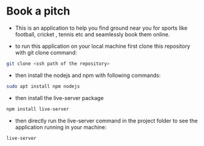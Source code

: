# Book a pitch

- This is an application to help you find ground near you for sports like football, cricket , tennis etc and seamlessly book them online.

* to run this application on your local machine first clone this repository with git clone command:

```bash
git clone <ssh path of the repository>
```

- then install the nodejs and npm with following commands:

```bash
sudo apt install npm nodejs
```

- then install the live-server package

```bash
npm install live-server
```

- then directly run the live-server command in the project folder to see the application running in your machine:

```bash
live-server
```
